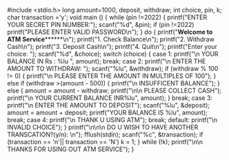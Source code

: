 #include <stdio.h>
long amount=1000, deposit, withdraw;
int choice, pin, k;
char transaction ='y';
void main ()
{
while (pin !=2022)
{
printf("ENTER YOUR SECRET PIN NUMBER:");
scanf("%d", &pin);
if (pin  !=2022)
printf("PLEASE ENTER VALID PASSWORD\n");
}
do
{
printf("********Welcome to ATM Service**************\n");
printf("1. Check Balance\n");
printf("2. Withdraw Cash\n");
printf("3. Deposit Cash\n");
printf("4. Quit\n");
printf("Enter your choice: ");
scanf("%d", &choice);
switch (choice)
{
case 1:
printf("\n YOUR BALANCE IN Rs : %lu ", amount);
break;
case 2:
printf("\n ENTER THE AMOUNT TO WITHDRAW: ");
scanf("%lu", &withdraw);
if (withdraw % 100 != 0)
{
printf("\n PLEASE ENTER THE AMOUNT IN MULTIPLES OF 100");
}
else if (withdraw >(amount - 500))
{
printf("\n INSUFFICENT BALANCE");
}
else
{
amount = amount - withdraw;
printf("\n\n PLEASE COLLECT CASH");
printf("\n YOUR CURRENT BALANCE INR%lu", amount);
}
break;
case 3:
printf("\n ENTER THE AMOUNT TO DEPOSIT");
scanf("%lu", &deposit);
amount = amount + deposit;
printf("YOUR BALANCE IS %lu", amount);
break;
case 4:
printf("\n THANK U USING ATM");
break;
default:
printf("\n INVALID CHOICE");
}
printf("\n\n\n DO U WISH TO HAVE ANOTHER TRANSCATION?(y/n): \n");
fflush(stdin);
scanf("%c", &transaction);
if (transaction == 'n'|| transaction == 'N')
k = 1;
} while (!k);
printf("\n\n THANKS FOR USING OUT ATM SERVICE");
}
